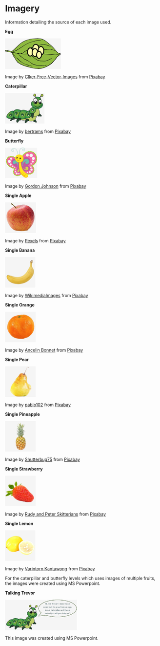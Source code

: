# Imagery

Information detailing the source of each image used.

**Egg**

<img src="/assets/images/egg.jpg" height="100">

Image by <a href="https://pixabay.com/users/clker-free-vector-images-3736/?utm_source=link-attribution&amp;utm_medium=referral&amp;utm_campaign=image&amp;utm_content=311715">Clker-Free-Vector-Images</a> from <a href="https://pixabay.com/vectors/leaf-eggs-butterfly-oval-green-311715/">Pixabay</a>

**Caterpillar**

<img src="/assets/images/caterpillar.jpg" height="100">

Image by <a href="https://pixabay.com/users/bertrams-17888757/?utm_source=link-attribution&amp;utm_medium=referral&amp;utm_campaign=image&amp;utm_content=5485835">bertrams</a> from <a href="https://pixabay.com/illustrations/caterpillar-insect-bug-antennae-5485835/">Pixabay</a>

**Butterfly**

<img src="/assets/images/butterfly.jpg" height="100">

Image by <a href="https://pixabay.com/users/gdj-1086657/?utm_source=link-attribution&amp;utm_medium=referral&amp;utm_campaign=image&amp;utm_content=1817644">Gordon Johnson</a> from <a href="https://pixabay.com/vectors/butterflies-butterfly-cartoon-comic-1817644/">Pixabay</a>

**Single Apple**

<img src="/assets/images/egg_level/apple_single1.jpg" height="100">

Image by <a href="https://pixabay.com/users/pexels-2286921/?utm_source=link-attribution&amp;utm_medium=referral&amp;utm_campaign=image&amp;utm_content=1834639">Pexels</a> from <a href="https://pixabay.com/photos/apple-red-fruit-food-fresh-ripe-1834639/">Pixabay</a>

**Single Banana**

<img src="/assets/images/egg_level/banana_single1.jpg" height="100">

Image by <a href="https://pixabay.com/users/wikimediaimages-1185597/?utm_source=link-attribution&amp;utm_medium=referral&amp;utm_campaign=image&amp;utm_content=2202411">WikimediaImages</a> from <a href="https://pixabay.com/photos/fruits-healthy-vitamins-eat-diet-2202411/">Pixabay</a>

**Single Orange**

<img src="/assets/images/egg_level/orange_single1.jpg" height="100">

Image by <a href="https://pixabay.com/users/ancelin-1987740/?utm_source=link-attribution&amp;utm_medium=referral&amp;utm_campaign=image&amp;utm_content=1222438">Ancelin Bonnet</a> from <a href="https://pixabay.com/photos/fruit-clementine-png-orange-citrus-1222438/">Pixabay</a>

**Single Pear**

<img src="/assets/images/egg_level/pear_single1.jpg" height="100">

Image by <a href="https://pixabay.com/users/pablo102-279965/?utm_source=link-attribution&amp;utm_medium=referral&amp;utm_campaign=image&amp;utm_content=361284">pablo102</a> from <a href="https://pixabay.com/photos/pear-fruit-a-single-piece-of-fruit-361284/">Pixabay</a>

**Single Pineapple**

<img src="/assets/images/egg_level/pineapple_single1.jpg" height="100">

Image by <a href="https://pixabay.com/users/shutterbug75-2077322/?utm_source=link-attribution&amp;utm_medium=referral&amp;utm_campaign=image&amp;utm_content=1239116">Shutterbug75</a> from <a href="https://pixabay.com/photos/fresh-fruit-healthy-natural-1239116/">Pixabay</a>

**Single Strawberry**

<img src="/assets/images/egg_level/strawberry_single1.jpg" height="100">

Image by <a href="https://pixabay.com/users/skitterphoto-324082/?utm_source=link-attribution&amp;utm_medium=referral&amp;utm_campaign=image&amp;utm_content=5034147">Rudy and Peter Skitterians</a> from <a href="https://pixabay.com/photos/strawberry-macro-single-isolated-5034147/">Pixabay</a>

**Single Lemon**

<img src="/assets/images/egg_level/lemon_single1.jpg" height="100">

Image by <a href="https://pixabay.com/users/varintorn-2453766/?utm_source=link-attribution&amp;utm_medium=referral&amp;utm_campaign=image&amp;utm_content=2121307">Varintorn Kantawong</a> from <a href="https://pixabay.com/photos/lemon-fruit-vegetable-2121307/">Pixabay</a>

For the caterpillar and butterfly levels which uses images of multiple fruits, the images were created using MS Powerpoint.

**Talking Trevor**

<img src="/assets/images/modal_talking_caterpillar.jpg" height="100">

This image was created using MS Powerpoint.
